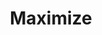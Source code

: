 ---
title: Maximize
tags: ["maximize", "expand", "enlarge", "fullscreen", "view", "optimize", "enlarge"]
icon: maximize
svg: '<svg xmlns="http://www.w3.org/2000/svg" width="24" height="24" fill="none" viewBox="0 0 24 24" stroke-width="1.5" stroke-linecap="round" stroke-linejoin="round" stroke="currentColor"><path d="M3.01 10.25c.04-2.79.247-4.371 1.308-5.432C5.379 3.758 6.96 3.55 9.75 3.51M3.01 14.76c.04 2.79.247 4.37 1.308 5.432C5.379 21.252 6.96 21.46 9.75 21.5M21 10.25c-.04-2.79-.247-4.371-1.308-5.432-1.061-1.06-2.643-1.268-5.432-1.308M21 14.76c-.04 2.79-.247 4.37-1.308 5.432-1.061 1.06-2.643 1.268-5.432 1.308"/></svg>'
---